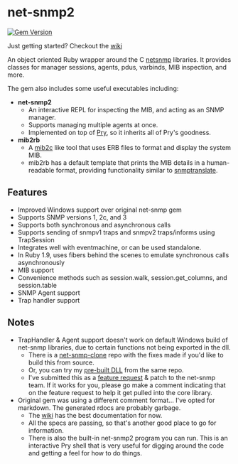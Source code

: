 net-snmp2
=========

[![Gem Version](https://badge.fury.io/rb/net-snmp2.svg)](http://badge.fury.io/rb/net-snmp2)

Just getting started? Checkout the [wiki](https://github.com/jbreeden/net-snmp2/wiki)

An object oriented Ruby wrapper around the C [netsnmp](http://www.net-snmp.org) libraries.
It provides classes for manager sessions, agents, pdus, varbinds, MIB inspection, and more.

The gem also includes some useful executables including:

- **net-snmp2**
  + An interactive REPL for inspecting the MIB, and acting as an SNMP manager.
  + Supports managing multiple agents at once.
  + Implemented on top of [Pry](http://pryrepl.org/), so it inherits all of Pry's goodness.
- **mib2rb**
  + A [mib2c](http://www.net-snmp.org/wiki/index.php/Mib2c) like tool that uses ERB files to format and display the system MIB.
  + mib2rb has a default template that prints the MIB details in a human-readable format, providing functionality similar to [snmptranslate](http://www.net-snmp.org/wiki/index.php/TUT:snmptranslate).

Features
--------

* Improved Windows support over original net-snmp gem
* Supports SNMP versions 1, 2c, and 3
* Supports both synchronous and asynchronous calls
* Supports sending of snmpv1 traps and snmpv2 traps/informs using TrapSession
* Integrates well with eventmachine, or can be used standalone.
* In Ruby 1.9, uses fibers behind the scenes to emulate synchronous calls asynchronously
* MIB support
* Convenience methods such as session.walk, session.get_columns, and session.table
* SNMP Agent support
* Trap handler support

Notes
-----

- TrapHandler & Agent support doesn't work on default Windows build of net-snmp libraries, due to certain functions not being exported in the dll.
  + There is a [net-snmp-clone](https://github.com/jbreeden/net-snmp-clone) repo with the fixes made if you'd like to build this from source.
  + Or, you can try my [pre-built DLL](https://github.com/jbreeden/net-snmp-clone/raw/master/win32/bin/release/netsnmp.dll) from the same repo.
  + I've submitted this as a [feature request](https://sourceforge.net/p/net-snmp/feature-requests/181/) & patch to the net-snmp team. If it works for you, please go make a comment indicating that on the feature request to help it get pulled into the core library.
- Original gem was using a different comment format... I've opted for markdown. The generated rdocs are probably garbage.
  + The [wiki](https://github.com/jbreeden/net-snmp2/wiki) has the best documentation for now.
  + All the specs are passing, so that's another good place to go for information.
  + There is also the built-in net-snmp2 program you can run. This is an interactive Pry shell that is very useful for digging around the code and getting a feel for how to do things.
